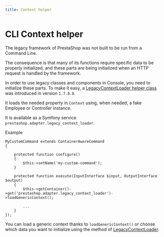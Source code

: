```yaml
---
title: Context helper
---
```


# CLI Context helper

The legacy framework of PrestaShop was not built to be run from a Command Line.

The consequence is that many of its functions require specific data to be properly initialized, and these parts are being initialized when an HTTP request is handled by the framework.

In order to use legacy classes and components in Console, you need to initialize these parts. To make it easy, a [LegacyContextLoader helper class](https://github.com/PrestaShop/PrestaShop/pull/21125) was introduced in version `1.7.8.0`.

It loads the needed property in `Context` using, when needed, a fake Employee or Controller instance.

It is available as a Symfony service `prestashop.adapter.legacy_context_loader`.

Example
```
MyCustomCommand extends ContainerAwareCommand
{

    protected function configure()
    {
        $this->setName('my-custom-command');
    }

    protected function execute(InputInterface $input, OutputInterface $output)
    {
        $this->getContainer()->get('prestashop.adapter.legacy_context_loader')->loadGenericContext();
        
        ...
    }
});
```

You can load a generic context thanks to `loadGenericContext()` or choose which data you want to initialize using the method of [LegacyContextLoader](https://github.com/PrestaShop/PrestaShop/blob/1.7.8.0/src/Adapter/LegacyContextLoader.php).
